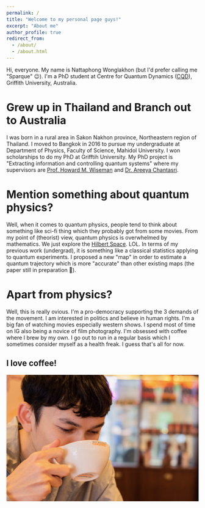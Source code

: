 ```yaml
---
permalink: /
title: "Welcome to my personal page guys!"
excerpt: "About me"
author_profile: true
redirect_from: 
  - /about/
  - /about.html
---
```


Hi, everyone. My name is Nattaphong Wonglakhon (but I'd prefer calling me "Sparque" 😉). I'm a PhD student at Centre for Quantum Dynamics ([CQD](https://www.griffith.edu.au/centre-quantum-dynamics)), Griffith University, Australia.

Grew up in Thailand and Branch out to Australia
======
I was born in a rural area in Sakon Nakhon province, Northeastern region of Thailand. I moved to Bangkok in 2016 to pursue my undergraduate at Department of Physics, Faculty of Science, Mahidol University. I won scholarships to do my PhD at Grifftih University. My PhD project is "Extracting information and controlling quantum systems" where my supervisors are [Prof. Howard M. Wiseman](https://howardwiseman.me) and [Dr. Areeya Chantasri](https://areeyachantasri.com).

Mention something about quantum physics?
======
Well, when it comes to quantum physics, people tend to think about something like sci-fi thing which they probably got from some movies. From my point of (theorist) view, quantum physics is overwhelmed by mathematics. We just explore the [Hilbert Space](https://en.wikipedia.org/wiki/Hilbert_space). LOL. In terms of my previous work (undergrad), it is something like a classical statistics applying to quantum experiments. I proposed a new "map" in order to estimate a quantum trajectory which is more "accurate" than other existing maps (the paper still in preparation 🥲).

Apart from physics?
======
Well, this is really ovious. I'm a pro-democracy supporting the 3 demands of the movement. I am interested in politics and believe in human rights. I'm a big fan of watching movies especially western shows. I spend most of time on IG also being a novice of film photography. I'm obsessed with coffee where I brew by my own. I go out to run in a regular basis which I sometimes consider myself as a health freak.
I guess that's all for now.

I love coffee!
------
<img src="images/coffee.png" alt="hi" class="inline"/>
